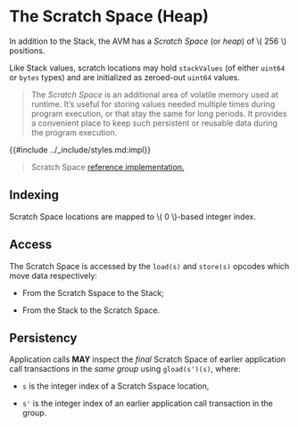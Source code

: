 # The Scratch Space (Heap)

In addition to the Stack, the AVM has a _Scratch Space_ (or _heap_) of \\( 256 \\)
positions.

Like Stack values, scratch locations may hold `stackValues` (of either `uint64`
or `bytes` types) and are initialized as zeroed-out `uint64` values.

> The _Scratch Space_ is an additional area of volatile memory used at runtime. It’s
> useful for storing values needed multiple times during program execution, or that
> stay the same for long periods. It provides a convenient place to keep such persistent
> or reusable data during the program execution.

{{#include ../_include/styles.md:impl}}
> Scratch Space [reference implementation.](https://github.com/algorand/go-algorand/blob/b7b3e5e3c9a83cbd6bd038f4f1856039d941b958/data/transactions/logic/eval.go#L650)

## Indexing

Scratch Space locations are mapped to \\( 0 \\)-based integer index.

## Access

The Scratch Space is accessed by the `load(s)` and `store(s)` opcodes which move
data respectively:

- From the Scratch Sspace to the Stack;

- From the Stack to the Scratch Space.

## Persistency

Application calls **MAY** inspect the _final_ Scratch Space of earlier application
call transactions in the _same group_ using `gload(s')(s)`, where:

- `s` is the integer index of a Scratch Sspace location,

- `s'` is the integer index of an earlier application call transaction in the group.
